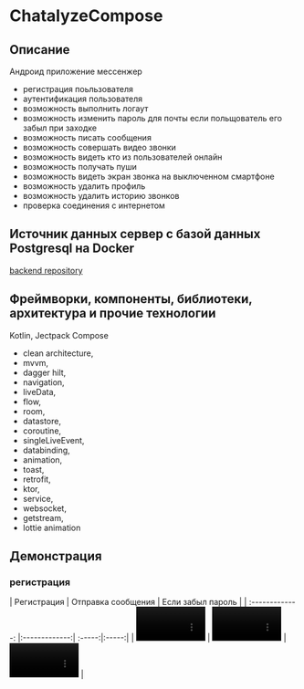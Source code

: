 # ChatalyzeCompose

## Описание 
Андроид приложение мессенжер
- регистрация поьльзователя
- аутентификация пользователя
- возможность выполнить логаут
- возможность изменить пароль для почты если польщователь его забыл при заходке
- возможность писать сообщения
- возможность совершать видео звонки
- возможность видеть кто из пользователей онлайн
- возможность получать пуши
- возможность видеть экран звонка на выключенном смартфоне
- возможность удалить профиль
- возможность удалить историю звонков
- проверка соединения с интернетом

## Источник данных сервер с базой данных Postgresql на Docker
[backend repository](https://github.com/RomanMarinov/ChatalyzeBackendKtor)

## Фреймворки, компоненты, библиотеки, архитектура и прочие технологии 
Kotlin, Jectpack Compose

- clean architecture, <br/>
- mvvm, <br/>
- dagger hilt, <br/>
- navigation, <br/>
- liveData, <br/>
- flow, <br/>
- room, <br/>
- datastore, <br/>
- coroutine, <br/>
- singleLiveEvent, <br/>
- databinding, <br/>
- animation, <br/>
- toast, <br/>
- retrofit, <br/>
- ktor, <br/>
- service, <br/>
- websocket, <br/>
- getstream, <br/>
- lottie animation <br/>

## Демонстрация  

### регистрация


| Регистрация        | Отправка сообщения           | Если забыл пароль  |
| :-------------: |:-------------:| :-----:|:-----:|
|  <video src="https://github.com/user-attachments/assets/c82aa779-7c4f-48c8-b84f-603ac13f13d6" width="24%"></video>     | 
<video src="https://github.com/user-attachments/assets/112ba61d-265c-4628-bed8-36155307fabe" width="24%" controls="false"></video> |
<video src="https://github.com/user-attachments/assets/5b6cacae-9ba2-4f49-8aad-34a1ca0fc850" width="24%" controls></video> |




